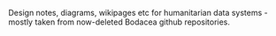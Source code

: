 Design notes, diagrams, wikipages etc for humanitarian data systems - mostly taken from now-deleted Bodacea github repositories. 
